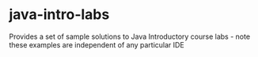 # java-intro-labs
Provides a set of sample solutions to Java Introductory course labs - note these examples are independent of any particular IDE
